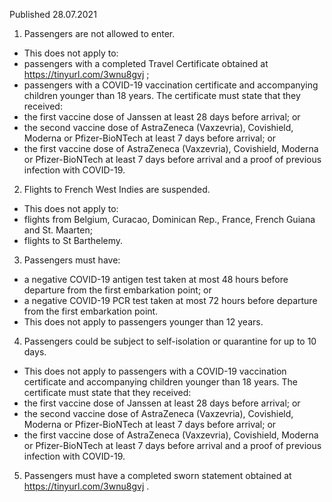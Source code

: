 Published 28.07.2021
1. Passengers are not allowed to enter.
- This does not apply to:
- passengers with a completed Travel Certificate obtained at <a target="_blank" href="https://tinyurl.com/3wnu8gvj">https://tinyurl.com/3wnu8gvj</a> ;
- passengers with a COVID-19 vaccination certificate and accompanying children younger than 18 years. The certificate must state that they received:
- the first vaccine dose of Janssen at least 28 days before arrival; or
- the second vaccine dose of AstraZeneca (Vaxzevria), Covishield, Moderna or Pfizer-BioNTech at least 7 days before arrival; or
- the first vaccine dose of AstraZeneca (Vaxzevria), Covishield, Moderna or Pfizer-BioNTech at least 7 days before arrival and a proof of previous infection with COVID-19. 
2. Flights to French West Indies are suspended.
- This does not apply to:
- flights from Belgium, Curacao, Dominican Rep., France, French Guiana and St. Maarten;
- flights to St Barthelemy.
3. Passengers must have:
- a negative COVID-19 antigen test taken at most 48 hours before departure from the first embarkation point; or
- a negative COVID-19 PCR test taken at most 72 hours before departure from the first embarkation point.
- This does not apply to passengers younger than 12 years. 
4. Passengers could be subject to self-isolation or quarantine for up to 10 days. 
- This does not apply to passengers with a COVID-19 vaccination certificate and accompanying children younger than 18 years. The certificate must state that they received:
- the first vaccine dose of Janssen at least 28 days before arrival; or
- the second vaccine dose of AstraZeneca (Vaxzevria), Covishield, Moderna or Pfizer-BioNTech at least 7 days before arrival; or
- the first vaccine dose of AstraZeneca (Vaxzevria), Covishield, Moderna or Pfizer-BioNTech at least 7 days before arrival and a proof of previous infection with COVID-19. 
5. Passengers must have a completed sworn statement obtained at <a target="_blank" href="https://tinyurl.com/3wnu8gvj">https://tinyurl.com/3wnu8gvj</a> .
